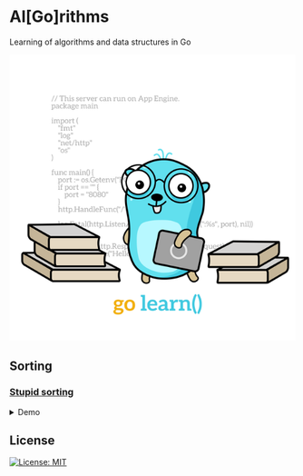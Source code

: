 # Al[Go]rithms

Learning of algorithms and data structures in Go

<p align="center"> 
    <img src="./assets/go-learn.640x640.png">
</p>

## Sorting

### [Stupid sorting](./internal/sorting/stupid.go)
<details>
  <summary>
    Demo
  </summary>
    <br>
    <img src="./assets/algorithms/stupid-sorting-example.gif">
</details>

## License

[![License: MIT](https://img.shields.io/badge/License-MIT-brightgreen.svg)](./LICENSE)
